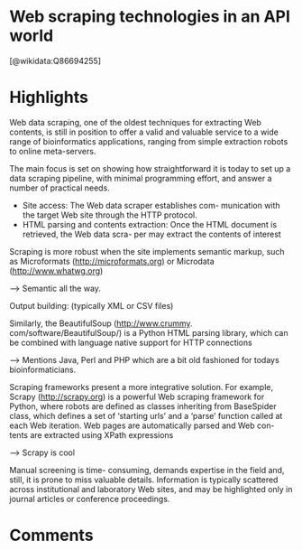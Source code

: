 
Web scraping technologies in an API world
=========================================
  
  [@wikidata:Q86694255]  

# Highlights

Web data scraping, one of the oldest techniques for extracting Web contents, is still in position to offer a valid and valuable service to a wide range of bioinformatics applications, ranging from simple extraction robots to online meta-servers.

The main focus is set on showing how straightforward it is today to set up a data scraping pipeline, with minimal programming effort, and answer a number of practical needs.

- Site access: The Web data scraper establishes com- munication with the target Web site through the HTTP protocol.
- HTML parsing and contents extraction: Once the HTML document is retrieved, the Web data scra- per may extract the contents of interest

Scraping is more robust when the site implements semantic markup, such as Microformats (http://microformats.org) or Microdata (http://www.whatwg.org)

--> Semantic all the way.

Output building:
(typically XML or CSV files)

Similarly, the BeautifulSoup (http://www.crummy. com/software/BeautifulSoup/) is a Python HTML parsing library, which can be combined with language native support for HTTP connections

--> Mentions Java, Perl and PHP which are a bit old fashioned for todays bioinformaticians.

Scraping frameworks present a more integrative solution. For example, Scrapy (http://scrapy.org) is a powerful Web scraping framework for Python, where robots are defined as classes inheriting from BaseSpider class, which defines a set of ‘starting urls’ and a ‘parse’ function called at each Web iteration. Web pages are automatically parsed and Web con- tents are extracted using XPath expressions

--> Scrapy is cool

Manual screening is time- consuming, demands expertise in the field and, still, it is prone to miss valuable details. Information is typically scattered across institutional and laboratory Web sites, and may be highlighted only in journal articles or conference proceedings.


# Comments
